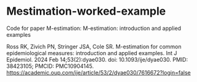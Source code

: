 # Mestimation-worked-example
Code for paper M-estimation: M-estimation: introduction and applied examples

Ross RK, Zivich PN, Stringer JSA, Cole SR. M-estimation for common epidemiological measures: introduction and applied examples. Int J Epidemiol. 2024 Feb 14;53(2):dyae030. doi: 10.1093/ije/dyae030. PMID: 38423105; PMCID: PMC10904145.
https://academic.oup.com/ije/article/53/2/dyae030/7616672?login=false
